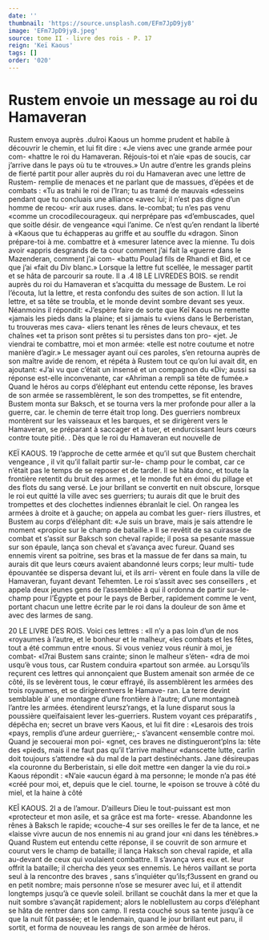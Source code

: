 ```yaml
---
date: ''
thumbnail: 'https://source.unsplash.com/EFm7JpD9jy8'
image: 'EFm7JpD9jy8.jpeg'
source: tome II - livre des rois - P. 17
reign: 'Keï Kaous'
tags: []
order: '020'
---
```


# Rustem envoie un message au roi du Hamaveran

Rustem envoya auprès .dulroi Kaous un homme prudent et habile à découvrir le chemin, et lui fit dire : «Je viens avec une grande armée pour com- «hattre le roi du Hamaveran. Réjouis-toi et n’aie
«pas de soucis, car j’arrive dans le pays où tu te «trouves.» Un autre d’entre les grands pleins de
fierté partit pour aller auprès du roi du Hamaveran avec une lettre de Rustem- remplie de menaces et ne parlant que de massues, d’épées et de combats :
«Tu as trahi le roi de l’Iran; tu as tramé de mauvais
«desseins pendant que tu concluais une alliance «avec lui; il n’est pas digne d’un homme de recou-
«rir aux ruses. dans. le-combat; tu n’es pas venu «comme un crocodilecourageux. qui nerprépare pas «d’embuscades, quel que soitle désir. de vengeance «qui l’anime. Ce n’est qu’en rendant la liberté à
«Kaous que tu échapperas au griffe et au souffle du
«dragon. Sinon prépare-toi à me. combattre et à
«mesurer latence avec la mienne. Tu dois avoir «appris desgrands de ta cour comment j’ai fait la «guerre dans le Mazenderan, comment j’ai com- «battu Poulad fils de Rhandi et Bid, et ce que j’ai «fait du Div blanc.» Lorsque la lettre fut scellée, le messager partit et se hâta de parcourir sa route. Il
a .4
l8 LE LIVREDES BOIS.
se rendit auprès du roi du Hamaveran et s’acquitta
du message de Bustem. Le roi l’écouta, lut la lettre,
et resta confondu des suites de son action. Il lut la lettre, et sa tête se troubla, et le monde devint sombre devant ses yeux. Néanmoins il répondit: «J’espère faire de sorte que Keî Kaous ne remette «jamais les pieds dans la plaine; et si jamais tu «viens dans le Berberistan, tu trouveras mes cava- «liers tenant les rênes de leurs chevaux, et tes chaînes
«et ta prison sont prêtes si tu persistes dans ton pro- «jet. Je viendrai te combattre, moi et mon armée: «telle est notre coutume et notre manière d’agir.»
Le messager ayant ouï ces paroles, s’en retourna
auprès de son maître avide de renom, et répéta à
Rustem tout ce qu’on lui avait dit, en ajoutant: «J’ai vu que c’était un insensé et un compagnon du
«Div; aussi sa réponse est-elle inconvenante, car «Ahriman a rempli sa tête de fumée.» Quand le héros au corps d’éléphant eut entendu cette réponse,
les braves de son armée se rassemblèrent, le son
des trompettes, se fit entendre, Bustem monta sur Baksch, et se tourna vers la mer profonde pour aller a la guerre, car. le chemin de terre était trop long. Des guerriers nombreux montèrent sur les vaisseaux et les barques, et se dirigèrent vers le Hamaveran, se préparant à saccager et à tuer, et endurcissant
leurs cœurs contre toute pitié. .
Dès que le roi du Hamaveran eut nouvelle de

KEÏ KAOUS. 19 l’approche de cette armée et qu’il sut que Bustem
cherchait vengeance , il vit qu’il fallait partir sur-le- champ pour le combat, car ce n’était pas le temps
de se reposer et de tarder. Il se hâta donc, et toute la frontière retentit du bruit des armes , et le monde fut en émoi du pillage et des flots du sang versé. Le
jour brillant se convertit en nuit obscure, lorsque le roi eut quitté la ville avec ses guerriers; tu aurais dit que le bruit des trompettes et des clochettes indiennes ébranlait le ciel. On rangea les armées à droite et à gauche; on appela au combat les guer-
riers illustres, et Bustem au corps d’éléphant dit:
«Je suis un brave, mais je sais attendre le moment «propice sur le champ de bataille.» Il se revêtit de
sa cuirasse de combat et s’assit sur Baksch son cheval rapide; il posa sa pesante massue sur son épaule, lança son cheval et s’avança avec fureur.
Quand ses ennemis virent sa poitrine, ses bras et la massue de fer dans sa main, tu aurais dit que leurs cœurs avaient abandonné leurs corps; leur multi- tude épouvantée se dispersa devant lui, et ils arri- vèrent en foule dans la ville de Hamaveran, fuyant devant Tehemten. Le roi s’assit avec ses conseillers ,
et appela deux jeunes gens de l’assemblée à qui il ordonna de partir sur-le-champ pour l’Égypte et
pour le pays de Berber, rapidement comme le vent, portant chacun une lettre écrite par le roi dans la douleur de son âme et avec des larmes de sang.

20 LE LIVRE DES ROIS. Voici ces lettres : «Il n’y a pas loin d’un de nos
«royaumes à l’autre, et le bonheur et le malheur, «les combats et les fêtes, tout a été commun entre «nous. Si vous veniez vous réunir à moi, je combat- «l7rai Bustem sans crainte; sinon le malheur s’éten- «dra de moi usqu’è vous tous, car Rustem conduira «partout son armée. au
Lorsqu’ils reçurent ces lettres qui annonçaient que Bustem amenait son armée de ce côté, ils se levèrent
tous, le cœur effrayé, ils assemblèrent les armées
des trois royaumes, et se dirigèrentvers le Hamave- ran. La terre devint semblable à’ une montagne d’une frontière à l’autre; d’une montagneà l’antre les
armées. étendirent leursz’rangs, et la lune disparut
sous la poussière queïfaisaient lever les-guerriers. Rustem voyant ces préparatifs , dépêcha en; secret un
brave vers Kaous, et lui fit dire : «Lesarois des trois «pays, remplis d’une ardeur guerrière;,- s’avancent
«ensemble contre moi. Quand je secouerai mon poi- «gnet, ces braves ne distingueront’plns la: tête des «pieds, mais il ne faut pas qu’il t’arrive malheur «danscette lutte, carlin doit toujours s’attendre
«à du mal de la part destinéchants. Jane désireupas
«la couronne du Berberistain, si elle doit mettre «en danger la vie du roi.» Kaous répondit : «N’aie
«aucun égard à ma personne; le monde n’a pas été
«créé pour moi, et, depuis que le ciel. tourne, le «poison se trouve à côté du miel, et la haine à côté

KEÎ KAOUS. 2l a de l’amour. D’ailleurs Dieu le tout-puissant est mon
«protecteur et mon asile, et sa grâce est ma forte- «resse. Abandonne les rênes à Baksch le rapide; «couche-4 sur ses oreilles le fer de ta lance, et ne «laisse vivre aucun de nos ennemis ni au grand jour «ni dans les ténèbres.»
Quand Rustem eut entendu cette réponse, il se couvrit de son armure et courut vers le champ de bataille; il lança Haksch son cheval rapide, et alla au-devant de ceux qui voulaient combattre. Il s’avança
vers eux et. leur offrit la bataille; il chercha des yeux ses ennemis. Le héros vaillant se porta seul à
la rencontre des braves , sans s’inquiéter qu’ils;f3ussent
en grand ou en petit nombre; mais personne n’ose se mesurer avec lui, et il attendit longtemps jusqu’à ce quevle soleil. brillant se couchât dans la mer et que la nuit sombre s’avançât rapidement; alors le noblellustem au corps d’éléphant se hâta de rentrer
dans son camp. Il resta couché sous sa tente jusqu’à
ce que la nuit fût passée; et le lendemain, quand le jour brillant eut paru, il sortit, et forma de nouveau les rangs de son armée de héros.
